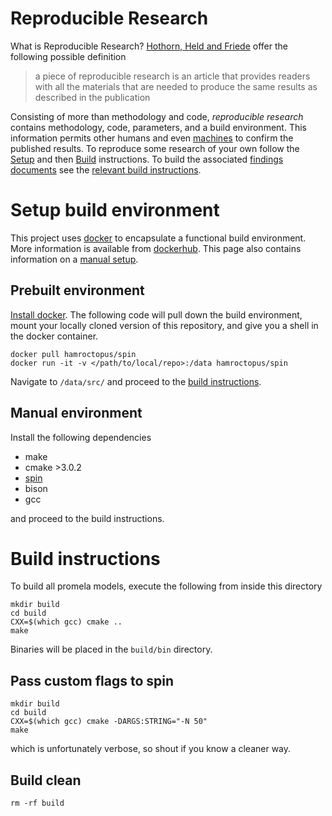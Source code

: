 Reproducible Research
=====================

What is Reproducible Research? [Hothorn, Held and Friede] offer the following
possible definition

> a piece of reproducible research is an article that provides readers with all
> the materials that are needed to produce the same results as described in the
> publication

Consisting of more than methodology and code, _reproducible research_ contains
methodology, code, parameters, and a build environment. This information permits
other humans and even [machines] to confirm the published results. To reproduce
some research of your own follow the [Setup] and then [Build] instructions. To
build the associated [findings documents] see the [relevant build instructions].


Setup build environment
=======================

This project uses [docker] to encapsulate a functional build environment. More
information is available from [dockerhub]. This page also contains information
on a [manual setup].


Prebuilt environment
--------------------

[Install docker]. The following code will pull down the build environment, mount
your locally cloned version of this repository, and give you a shell in the
docker container.

    docker pull hamroctopus/spin
    docker run -it -v </path/to/local/repo>:/data hamroctopus/spin


Navigate to `/data/src/` and proceed to the [build instructions].


Manual environment
------------------

Install the following dependencies

-   make
-   cmake >3.0.2
-   [spin]
-   bison
-   gcc

and proceed to the build instructions.


Build instructions
==================

To build all promela models, execute the following from inside this directory

    mkdir build
    cd build
    CXX=$(which gcc) cmake ..
    make


Binaries will be placed in the `build/bin` directory.


Pass custom flags to spin
-------------------------

    mkdir build
    cd build
    CXX=$(which gcc) cmake -DARGS:STRING="-N 50"
    make


which is unfortunately verbose, so shout if you know a cleaner way.


Build clean
-----------

    rm -rf build


  [docker]: https://www.docker.com/
  [dockerhub]: https://hub.docker.com/r/hamroctopus/spin/
  [Install docker]: https://docs.docker.com/engine/installation/
  [spin]: http://spinroot.com/spin/Man/README.html
  [Hothorn, Held and Friede]: https://www.r-project.org/nosvn/conferences/useR-2011/TalkSlides/Contributed/16Aug_1115_FocusI_4-ReportingWorkflows_3-Leha.pdf
  [machines]: https://travis-ci.org/stormosson/camelot/branches
  [Setup]: #setup-build-environment
  [Build]: #build-instructions
  [build instructions]: #build-instructions
  [findings documents]: ../doc
  [relevant build instructions]: ../doc/README.md
  [manual setup]: #manual-environment
